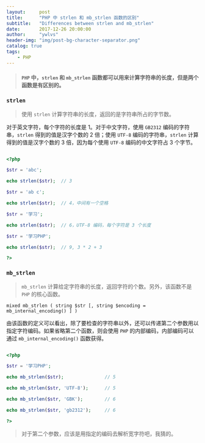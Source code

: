 ```yaml
---
layout:     post
title:      "PHP 中 strlen 和 mb_strlen 函数的区别"
subtitle:   "Differences between strlen and mb_strlen"
date:       2017-12-26 20:00:00
author:     "ywlvs"
header-img: "img/post-bg-character-separator.png"
catalog: true
tags:
    - PHP
---
```


> #### `PHP` 中，`strlen` 和 `mb_strlen` 函数都可以用来计算字符串的长度，但是两个函数是有区别的。

### **`strlen`**

>使用 `strlen` 计算字符串的长度，返回的是字符串所占的字节数。

对于英文字符，每个字符的长度是 1。对于中文字符，使用 `GB2312` 编码的字符串，`strlen` 得到的值是汉字个数的 2 倍；使用 `UTF-8` 编码的字符串，`strlen` 计算得到的值是汉字个数的 3 倍，因为每个使用 `UTF-8` 编码的中文字符占 3 个字节。

```php

<?php

$str = 'abc';

echo strlen($str);  // 3

$str = 'ab c';

echo strlen($str);  // 4，中间有一个空格

$str = '学习';

echo strlen($str);  // 6，UTF-8 编码，每个字符是 3 个长度

$str = '学习PHP';

echo strlen($str);  // 9, 3 * 2 + 3

?>

```

### **`mb_strlen`**

>`mb_strlen` 计算给定字符串的长度，返回字符的个数。另外，该函数不是 `PHP` 的核心函数。

```
mixed mb_strlen ( string $str [, string $encoding = mb_internal_encoding() ] )
```

由该函数的定义可以看出，除了要检查的字符串以外，还可以传递第二个参数用以指定字符编码。如果省略第二个函数，则会使用 `PHP` 的内部编码，内部编码可以通过 `mb_internal_encoding()` 函数获得。


```php

<?php

$str = '学习PHP';

echo mb_strlen($str);               // 5

echo mb_strlen($str, 'UTF-8');      // 5

echo mb_strlen($str, 'GBK');        // 6

echo mb_strlen($str, 'gb2312');     // 6

?>

```

>对于第二个参数，应该是用指定的编码去解析宽字符吧，我猜的。